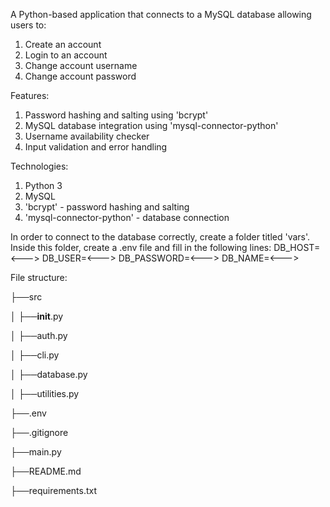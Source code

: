 A Python-based application that connects to a MySQL database allowing users to:
1. Create an account
2. Login to an account
3. Change account username
4. Change account password

Features:
1. Password hashing and salting using 'bcrypt'
2. MySQL database integration using 'mysql-connector-python'
3. Username availability checker
4. Input validation and error handling

Technologies:
1. Python 3
2. MySQL
3. 'bcrypt' - password hashing and salting
4. 'mysql-connector-python' - database connection

In order to connect to the database correctly, create a folder titled 'vars'. Inside this folder,
create a .env file and fill in the following lines:
DB_HOST=<--->
DB_USER=<--->
DB_PASSWORD=<--->
DB_NAME=<--->

File structure: 

├──src 

│ ├──__init__.py 

│ ├──auth.py 

│ ├──cli.py 

│ ├──database.py 

│ ├──utilities.py 

├──.env 

├──.gitignore 

├──main.py 

├──README.md 

├──requirements.txt